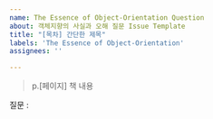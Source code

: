 ```yaml
---
name: The Essence of Object-Orientation Question
about: 객체지향의 사실과 오해 질문 Issue Template
title: "[목차] 간단한 제목"
labels: 'The Essence of Object-Orientation'
assignees: ''

---
```


> p.[페이지] 책 내용

질문 :
